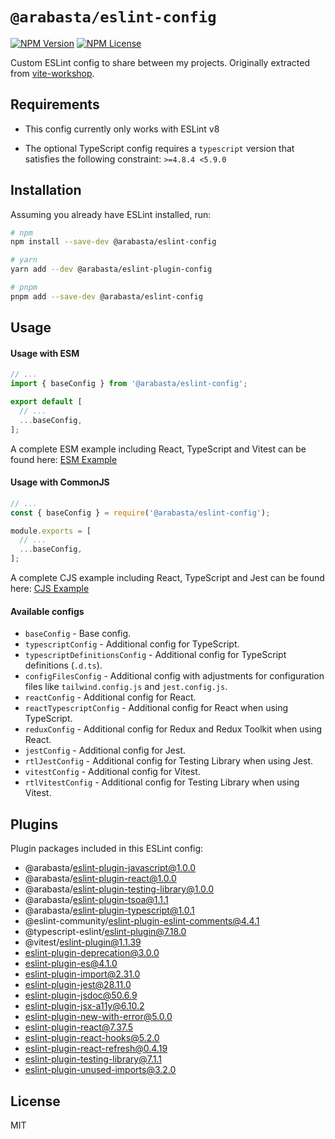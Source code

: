 # `@arabasta/eslint-config`

[![NPM Version](https://img.shields.io/npm/v/%40arabasta%2Feslint-config)](https://www.npmjs.com/package/@arabasta/eslint-config)
[![NPM License](https://img.shields.io/npm/l/%40arabasta%2Feslint-config)](https://github.com/CloudNStoyan/arabasta/blob/main/eslint-config/LICENSE)

Custom ESLint config to share between my projects. Originally extracted from [vite-workshop](https://github.com/HristoKolev/vite-workshop).

## Requirements

- This config currently only works with ESLint v8

<!-- start generated block (required-typescript-version) -->

- The optional TypeScript config requires a `typescript` version that satisfies the following constraint: `>=4.8.4 <5.9.0`

<!-- end generated block (required-typescript-version) -->

## Installation

Assuming you already have ESLint installed, run:

```sh
# npm
npm install --save-dev @arabasta/eslint-config

# yarn
yarn add --dev @arabasta/eslint-plugin-config

# pnpm
pnpm add --save-dev @arabasta/eslint-config
```

## Usage

#### Usage with ESM

```js
// ...
import { baseConfig } from '@arabasta/eslint-config';

export default [
  // ...
  ...baseConfig,
];
```

A complete ESM example including React, TypeScript and Vitest can be found here: [ESM Example](https://github.com/CloudNStoyan/arabasta/tree/main/eslint-config/examples/eslint.config.mjs)

#### Usage with CommonJS

```js
// ...
const { baseConfig } = require('@arabasta/eslint-config');

module.exports = [
  // ...
  ...baseConfig,
];
```

A complete CJS example including React, TypeScript and Jest can be found here: [CJS Example](https://github.com/CloudNStoyan/arabasta/tree/main/eslint-config/examples/eslint.config.cjs)

#### Available configs

- `baseConfig` - Base config.
- `typescriptConfig` - Additional config for TypeScript.
- `typescriptDefinitionsConfig` - Additional config for TypeScript definitions (`.d.ts`).
- `configFilesConfig` - Additional config with adjustments for configuration files like `tailwind.config.js` and `jest.config.js`.
- `reactConfig` - Additional config for React.
- `reactTypescriptConfig` - Additional config for React when using TypeScript.
- `reduxConfig` - Additional config for Redux and Redux Toolkit when using React.
- `jestConfig` - Additional config for Jest.
- `rtlJestConfig` - Additional config for Testing Library when using Jest.
- `vitestConfig` - Additional config for Vitest.
- `rtlVitestConfig` - Additional config for Testing Library when using Vitest.

## Plugins

Plugin packages included in this ESLint config:

<!-- start generated block (plugin-packages) -->

- @arabasta/eslint-plugin-javascript@1.0.0
- @arabasta/eslint-plugin-react@1.0.0
- @arabasta/eslint-plugin-testing-library@1.0.0
- @arabasta/eslint-plugin-tsoa@1.1.1
- @arabasta/eslint-plugin-typescript@1.0.1
- @eslint-community/eslint-plugin-eslint-comments@4.4.1
- @typescript-eslint/eslint-plugin@7.18.0
- @vitest/eslint-plugin@1.1.39
- eslint-plugin-deprecation@3.0.0
- eslint-plugin-es@4.1.0
- eslint-plugin-import@2.31.0
- eslint-plugin-jest@28.11.0
- eslint-plugin-jsdoc@50.6.9
- eslint-plugin-jsx-a11y@6.10.2
- eslint-plugin-new-with-error@5.0.0
- eslint-plugin-react@7.37.5
- eslint-plugin-react-hooks@5.2.0
- eslint-plugin-react-refresh@0.4.19
- eslint-plugin-testing-library@7.1.1
- eslint-plugin-unused-imports@3.2.0

<!-- end generated block (plugin-packages) -->

## License

MIT
